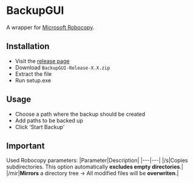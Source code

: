 # BackupGUI
A wrapper for [Microsoft Robocopy](https://docs.microsoft.com/de-de/windows-server/administration/windows-commands/robocopy).

## Installation
- Visit the [release page](https://github.com/Finnomator/BackupGUI/releases/tag/Release-1.0)
- Download `BackupGUI-Release-X.X.zip`
- Extract the file
- Run setup.exe

## Usage
- Choose a path where the backup should be created
- Add paths to be backed up
- Click 'Start Backup'

## Important
Used Robocopy parameters:
|Parameter|Description|
|---|---|
|/s|Copies subdirectories. This option automatically **excludes empty directories**.|
|/mir|**Mirrors** a directory tree -> All modified files will be **overwriten**.|
